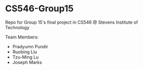 # CS546-Group15

Repo for Group 15's final project in CS546 @ Stevens Institute of Technology

Team Members:

- Pradyumn Pundir
- Ruobing Liu
- Tzu-Ming Lu
- Joseph Marks
